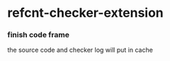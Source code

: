 # refcnt-checker-extension

### finish code frame

the source code and checker log will put in cache


